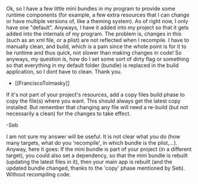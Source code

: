 Ok, so I have a few little mini bundles in my program to provide some runtime components (for example, a few extra resources that I can change or have multiple versions of, like a theming system).  As of right now, I only have one "default".  Anyways, I have it added into my project so that it gets added into the internals of my program.  The problem is, changes in this (such as an xml file, or a plist) are not reflected when I recompile.  I have to manually clean, and build, which is a pain since the whole point is for it to be runtime and thus quick, not slower than making changes in code!  So anyways, my question is, how do I set some sort of dirty flag or something so that everything in my default folder (bundle) is replaced in the build application, so I dont have to clean.  Thank you.

- [[FranciscoTolmasky]]

If it's not part of your project's resources, add a copy files build phase to copy the file(s) where you want. This should always get the latest copy installed. But remember that changing any file will need a re-build (but not necessarily a clean) for the changes to take effect.

-Seb

I am not sure my answer will be useful. It is not clear what you do (how many targets, what do you 'recompile', in which bundle is the plist,...).
Anyway, here it goes:
If the mini bundle is part of your project (in a different target), you could also set a dependency, so that the mini bundle is rebuilt (updating the latest files in it), then your main app is rebuilt (and the updated bundle changed, thanks to the 'copy' phase mentioned by Seb). Without recompiling code.